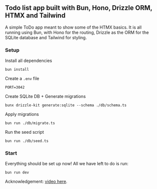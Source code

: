 ## Todo list app built with Bun, Hono, Drizzle ORM, HTMX and Tailwind 
A simple ToDo app meant to show some of the HTMX basics. It is all running using Bun, with Hono for the routing, Drizzle as the ORM for the SQLite database and Tailwind for styling.

### Setup
Install all dependencies
```
bun install
```
Create a `.env` file
```
PORT=3042
```
Create SQLite DB + Generate migrations
```
bunx drizzle-kit generate:sqlite --schema ./db/schema.ts
```
Apply migrations
```
bun run ./db/migrate.ts 
```
Run the seed script
```
bun run ./db/seed.ts
```

### Start
Everything should be set up now! All we have left to do is run:
```
bun run dev
```

Acknowledgement: [video here](https://youtu.be/arVNHfFCJfU).